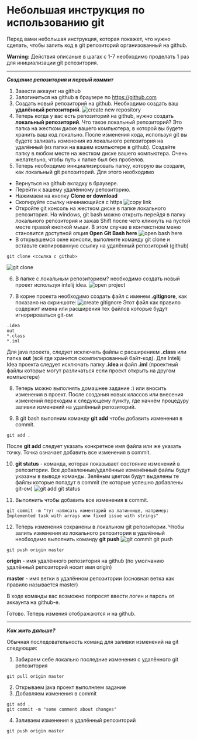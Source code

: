# Небольшая инструкция по использованию git

Перед вами небольшая инструкция, которая покажет, что нужно сделать, чтобы залить код в git репозиторий организованный на github. 

**Warning:** Действия описаные в шагах с 1-7 необходимо проделать 1 раз для инициализации git репозитория.

---

***Создание репозитория и первый коммит***

1. Завести аккаунт на github
2. Залогиниться на github в браузере по https://github.com
3. Создать новый репозиторий на github. Необходимо создать ваш **удалённый репозиторий**.
![create new repository](https://github.com/BobFrostMan/A-Level_repo/blob/master/resources/1_create_repo.jpg)
4. Теперь когда у вас есть репозиторий на github, нужно создать **локальный репозиторий**. 
Что такое локальный репозиторий? Это папка на жестком диске вашего компьютера, в которой вы будете хранить ваш код локально. 
После изменения кода, используя git вы будете заливать изменения из локального репозитория на удалённый (из папки на вашем компьютере в github).
Создайте папку в любом месте на жестком диске вашего компьютера. Очень желательно, чтобы путь к папке был без пробелов.
5. Теперь необходимо инициализировать папку, которую вы создали, как локальный git репозиторий.
Для этого необходимо
* Вернуться на github вкладку в браузере.
* Перейти к вашему удалённому репозиторию.
* Нажимаем на кнопку **Clone or download**
* Скопируйте ссылку начинающийся с https
![copy link](https://github.com/BobFrostMan/A-Level_repo/blob/master/resources/2_copy_link.jpg)
* Откройте git консоль на жестком диске в папке локального репозитория. На windows, git bash можно открыть перейдя в папку локального репозитория и зажав Shift после чего кликнуть на пустой месте правой кнопкой мыши. В этом случае в контекстном меню становится доступной опция **Open Git Bash here**
![open bash here](https://github.com/BobFrostMan/A-Level_repo/blob/master/resources/3_open_bash_here.jpg)
* В открывшемся окне консоли, выполните команду git clone и вставьте скопированную ссылку на удалённый репозиторий (github)
```
git clone <ссылка с github>
```
![git clone](https://github.com/BobFrostMan/A-Level_repo/blob/master/resources/4_git_clone.jpg)

6. В папке с локальным репозиторием? необходимо создать новый проект используя intelij idea.
![open project](https://github.com/BobFrostMan/A-Level_repo/blob/master/resources/5_open_project.jpg)

7. В корне проекта необходимо создать файл с именем **.gitignore**, как показано на скриншоте:
![create gitignore](https://github.com/BobFrostMan/A-Level_repo/blob/master/resources/6_create_gitignore.jpg)
Этот файл как правило содержит имена или расширения тех файлов которые будут игнорироваться git-ом
```
.idea
out
*.class
*.iml
```
Для java проекта, следует исключать файлы с расширением **.class** или папка **out** (всё где хранится скомпилированный байт-код). Для Intelij Idea проекта следует исключать папку **.idea** и файл **.iml** (проектный файлы которые могут различаться если проект открыть на другом компьютере)

8. Теперь можно выполнять домашнее задание :) или вносить изменения в проект. После создания новых классов или внесения изменений переходим к следующему пункту, где начнём процедуру заливки изменений на удалённый репозиторий.

9. В git bash выполним команду **git add** чтобы добавить изменения в commit.
```
git add .
```
После **git add** следует указать конкретное имя файла или же указать точку. Точка означает добавить все изменения в commit.

10. **git status** - команда, которая показывает состояние изменений в репозитории. Все добавленные/удалённые изменённый файлы будут указаны в выводе команды. Зелёным цветом будут выделены те файлы которые попадут в commit (те которые успешно добавлены git-ом)
![git add git status](https://github.com/BobFrostMan/A-Level_repo/blob/master/resources/7_git_add_git_status.jpg)

11. Выполнить чтобы добавить все изменения в commit. 
```
git commit -m "тут написать коментарий на латиннице, например: Implemented task with arrays или fixed issue with strings"
```

12. Теперь изменения сохранены в локальном git репозитории. Чтобы залить изменения из локального репозитория в удалённый необходимо выполнить команду **git push**
![git commit git push](https://github.com/BobFrostMan/A-Level_repo/blob/master/resources/8_git_commit_git_push.jpg)
```
git push origin master
```
**origin** - имя удалённого репозитория на github (по умолчанию удалённый репозиторий носит имя origin)

**master** - имя ветки в удалённом репозитории (основная ветка как правило называется master)

В ходе команды вас возможно попросят ввести логин и пароль от аккаунта на github-е.

Готово. Теперь измения отображаются и на github.

---
***Как жить дальше?***

Обычная последовательность команд для заливки изменений на git следующая:
1. Забираем себе локально последние изменения с удалённого git репозитория
```
git pull origin master
```
2. Открываем java проект выполняем задание
3. Добавляем изменения в commit
```
git add .
git commit -m "some comment about changes"
```
4. Заливаем изменения в удалённый репозиторий
```
git push origin master
```
